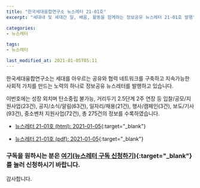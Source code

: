 ```yaml
---
title: "한국세대융합연구소 뉴스레터 21-01호"
excerpt: "세대내 및 세대간 일, 배움, 활동을 함께하는 정보공유 뉴스레터 21-01호 발행" 

categories:
- 뉴스레터

tags:
- 뉴스레터

last_modified_at: 2021-01-05T05:11
---
```


한국세대융합연구소는 세대를 아우르는 공유와 협력 네트워크를 구축하고 지속가능한 사회적 가치를 만드는 노력의 하나로 정보공유 뉴스레터를 발행하고 있습니다.

이번호에는 성장 외치며 탄소중립 불가능, 거리두기 2.5단계 2주 연장 등 입찰/공모/지원사업(23건), 공지/소식/알림(63건), 일자리/채용(21건), 행사/캠페인(3건), 보도/기사(93건), 중소벤처 지원사업(72건), 총 275건의 정보를 수록하였습니다.

* [뉴스레터 21-01호 (html): 2021-01-05](https://gcrcenter.github.io/assets/htmls/gcrc_news_letter_20210105.html){:target="_blank"}

* [뉴스레터 21-01호 (pdf): 2021-01-05](https://gcrcenter.github.io/assets/pdfs/news_letter_20210105.pdf){:target="_blank"}


### 구독을 원하시는 분은 [여기(뉴스레터 구독 신청하기)](https://forms.gle/MJ5gVHCdunBXXWVB7){:target="_blank"} 를 눌러 신청하시기 바랍니다.


감사합니다.
